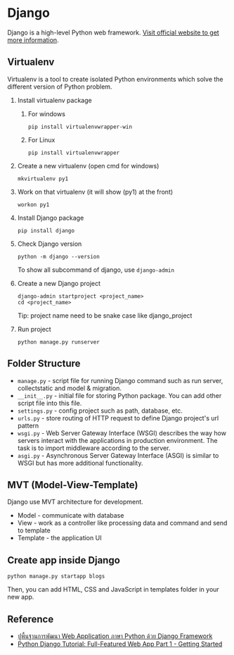 # Django

Django is a high-level Python web framework. [Visit official website to get more information](https://www.djangoproject.com/).

## Virtualenv

Virtualenv is a tool to create isolated Python environments which solve the different version of Python problem.

1. Install virtualenv package

   1. For windows

      ```
      pip install virtualenvwrapper-win
      ```

   2. For Linux
      ```
      pip install virtualenvwrapper
      ```

2. Create a new virtualenv (open cmd for windows)

   ```
   mkvirtualenv py1
   ```

3. Work on that virtualenv (it will show (py1) at the front)

   ```
   workon py1
   ```

4. Install Django package

   ```
   pip install django
   ```

5. Check Django version

   ```
   python -m django --version
   ```

   To show all subcommand of django, use `django-admin`

6. Create a new Django project

   ```
   django-admin startproject <project_name>
   cd <project_name>
   ```

   Tip: project name need to be snake case like django_project

7. Run project
   ```
   python manage.py runserver
   ```

## Folder Structure

- `manage.py` - script file for running Django command such as run server, collectstatic and model & migration.
- `__init__.py` - initial file for storing Python package. You can add other script file into this file.
- `settings.py` - config project such as path, database, etc.
- `urls.py` - store routing of HTTP request to define Django project's url pattern
- `wsgi.py` - Web Server Gateway Interface (WSGI) describes the way how servers interact with the applications in production environment. The task is to import middleware according to the server.
- `asgi.py` - Asynchronous Server Gateway Interface (ASGI) is similar to WSGI but has more additional functionality.

## MVT (Model-View-Template)

Django use MVT architecture for development.

- Model - communicate with database
- View - work as a controller like processing data and command and send to template
- Template - the application UI

## Create app inside Django

```
python manage.py startapp blogs
```

Then, you can add HTML, CSS and JavaScript in templates folder in your new app.

## Reference

- [ปูพื้นฐานการพัฒนา Web Application ภาษา Python ด้วย Django Framework](https://kongruksiamza.medium.com/ปูพื้นฐานการพัฒนา-web-application-กับภาษา-python-ด้วย-django-framework-9d3b7f48718a)
- [Python Django Tutorial: Full-Featured Web App Part 1 - Getting Started](https://www.youtube.com/watch?v=UmljXZIypDc)
